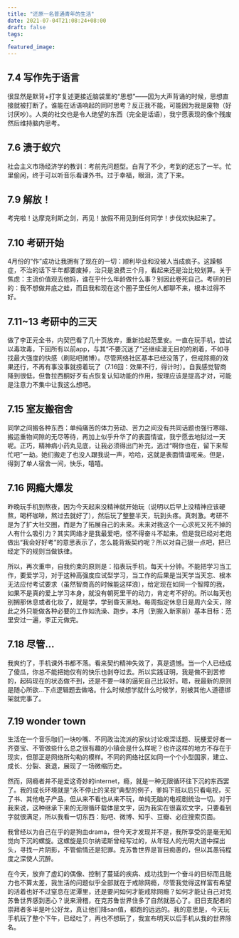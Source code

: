 ```yaml
---
title: "还原一名普通青年的生活"
date: 2021-07-04T21:08:24+08:00
draft: false
tags:
 - 
featured_image:
---
```

## 7.4 写作先于语言
很显然是默背+打字复述更接近脑袋里的“思想”——因为大声背诵的时候，思想直接就被打断了。谁能在话语响起的同时思考？反正我不能，可能因为我是废物（好讨厌吵）。人类的社交也是令人绝望的东西（完全是话语），我宁愿表现的像个残废然后维持脑内思考。
## 7.6 溃于蚁穴
社会主义市场经济学的教训：考前先问题型。白背了不少，考到的还忘了一半。忙里偷闲，终于可以听音乐看课外书。过于幸福，眼泪，流了下来。
## 7.9 解放！
考完啦！达摩克利斯之剑，再见！放假不用见到任何同学！步伐欢快起来了。
## 7.10 考研开始
4月份的“作”成功让我拥有了现在的一切：顺利毕业和没被人当成疯子。这躁郁症，不治的话下半年都要废掉，治只是浪费三个月，看起来还是治比较划算。关于焦虑：主流价值观去他妈，谁在乎什么年龄做什么事？别因此卷死自己。考研的目的：我不想做井底之蛙，而且我和现在这个圈子里任何人都聊不来，根本过得不好。
## 7.11~13 考研中的三天
做了李正元全书，内契巴看了几十页放弃，重新捡起范里安。一直在玩手机，尝试以毒攻毒，下回所有以前app，与其“不要沉迷了”还继续漫无目的的刷着，不如寻找最大强度的快感（刷贴吧微博）。尽管网络社区基本已经没落了，但戒除瘾的效果还行，不再有事没事就捞着玩了（7.16回：效果不行，得计时）。自我感觉智商降到很低，但鲁拉西酮好歹有点恢复认知功能的作用，按理应该是提高才对，可能是注意力不集中让我这么想吧。
## 7.15 室友搬宿舍
同学之间搬各种东西：单纯痛苦的体力劳动、苦力之间没有共同话题也强行寒暄、搬运重物间隙的无尽等待，再加上似乎升华了的表面情谊，我宁愿去地狱过一天呢。正巧，精神病小药丸见底，让我必须得出门补充，逃过“啊你也在，留下来帮忙吧”一劫。她们搬走了也没人跟我说一声，哈哈，这就是表面情谊呢亲。但是，得到了单人宿舍一间，快乐，嘻嘻。
## 7.16 网瘾大爆发
昨晚玩手机到熬夜，因为今天起来没精神就开始玩（说明以后早上没精神应该硬熬，喝杯咖啡，熬过去就好了），然后玩了整整半天，玩到头疼。真刺激。考研不是为了扩大社交圈，而是为了拓展自己的未来。未来对我这个一心求死又死不掉的人有什么吸引力？其实网络才是我最爱吧，怪不得奋斗不起来。但是我已经对老炮做出“我会好好考”的意思表示了，怎么能背叛契约呢？所以对自己狠一点吧，把已经定下的规则当做铁律。


所以，再次重申，自我约束的原则是：掐表玩手机，每天十分钟。不能把学习当工作，要爱学习，对于这种高强度应试型学习，当工作的后果是当天学当天忘、根本无法应付考试要求（虽然智商高的时候能这样浪），给定现在如同一个智障的我，如果不是真的爱上学习本身，就没有朝死里干的动力，肯定考不好的。所以每天也别搁那休息或者化妆了，就是学，学到昏天黑地。每周指定休息日是周六全天，除此之外只能做各种必要的工作如洗澡、跑步。本月（到搬入新家前）基本目标：范里安过一遍，李正元做完。
## 7.18 尽管...
我爽约了，手机课外书都不落。看来契约精神失效了，真是遗憾。当一个人已经成了傻瓜，你总不能把她仅有的快乐也剥夺过去。所以实践证明，我是做不到苦修的，起码现在的状态做不到，还是不要一味的逼死自己比较好。嗯，我最新的原则是随心所欲...下点逻辑题去做咯。什么时候想学就什么时候学，别被其他人道德绑架就完事了。
## 7.19 wonder town
生活在一个音乐咖们一块吵嘴、不同政治流派的家伙讨论艰深话题、玩梗爱好者一齐耍宝、不管做些什么总之很有趣的小镇会是什么样呢？也许这样的地方不存在于现实，但那正是网络所勾勒的模样。不同的网络社区如同一个个小型国家，建立、成长、分裂、衰退，展现了一场微缩历史。


然而，网瘾者并不是爱这奇妙的internet，瘾，就是一种无限循环往下沉的东西罢了。我的成长环境就是“永不停止的呆视”典型的例子，爹妈下班以后只看电视，买了书、其他电子产品，但从来不看也从来不玩，单纯无脑的电视剧统治一切。对于我来说，这种继承下来的无限循环载体是文字，因为我实在很喜欢文字，只要看到字就很满足，所以我看一切东西：贴吧、微博、知乎、豆瓣、必应搜索页面。

我曾经以为自己在乎的是狗血drama，但今天才发现并不是，我所享受的是毫无知觉向下沉的螺旋。这螺旋是贝尔纳诺斯曾经写过的，从年轻人的光明大道中探出头，寻找一片阴影，不管偷情还是犯罪。克苏鲁世界是盲目痴愚的，但以其愚钝程度之深使人沉醉。


在今天，放弃了虚幻的偶像、控制了蔓延的疾病、成功找到一个奋斗的目标而且能力也不算太差，我生活的问题似乎全部就在于戒除网瘾，尽管我觉得这样富有希望的活着也好不过窒息在泥潭里，还是要问如何才能戒除网瘾？如何才能让自己对克苏鲁世界感到恶心？说来滑稽，在克苏鲁世界住多了自然就恶心了。旧日支配者的崇拜者多半是叶公好龙，真让他们降san值，都跑的远远的。我的意思是，今天玩手机玩了整个下午，已经吐了，再也不想玩了，我宣布明天以后手机从我的世界除名。

